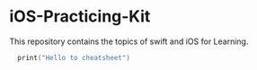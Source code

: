 # iOS-Practicing-Kit
This repository contains the topics of swift and iOS for Learning.

```swift
  print("Hello to cheatsheet")
```
